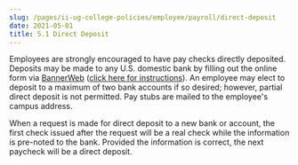 ```yaml
---
slug: /pages/ii-ug-college-policies/employee/payroll/direct-deposit
date: 2021-05-01
title: 5.1 Direct Deposit
---
```

Employees are strongly encouraged to have pay checks directly deposited. Deposits may be made to any U.S. domestic bank by filling out the online form via [BannerWeb](https://ssb-prod.ec.middlebury.edu/PNTR/twbkwbis.P_WWWLogin?) ([click here for instructions](https://www.middlebury.edu/system/files/media/HOW%20TO%20INSTRUCTIONS%20FOR%20ONLINE%20DIRECT%20DEPOSITS%20-%202.pdf)). An employee may elect to deposit to a maximum of two bank accounts if so desired; however, partial direct deposit is not permitted. Pay stubs are mailed to the employee's campus address.

When a request is made for direct deposit to a new bank or account, the first check issued after the request will be a real check while the information is pre-noted to the bank. Provided the information is correct, the next paycheck will be a direct deposit.